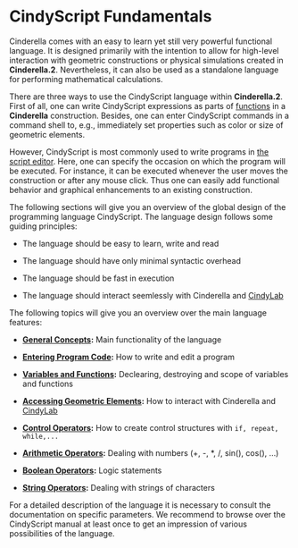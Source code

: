 #  CindyScript Fundamentals

Cinderella comes with an easy to learn yet still very powerful functional language.
It is designed primarily with the intention to allow for high-level interaction with geometric constructions or physical simulations created in **Cinderella.2**.
Nevertheless, it can also be used as a standalone language for performing mathematical calculations.

There are three ways to use the CindyScript language within **Cinderella.2**.
First of all, one can write CindyScript expressions as parts of [functions](Function_Plotting.md) in a **Cinderella** construction.
Besides, one can enter CindyScript commands in a command shell to, e.g., immediately set properties such as color or size of geometric elements.

However, CindyScript is most commonly used to write programs in [the script editor](The_CindyScript_Editor.md).
Here, one can specify the occasion on which the program will be executed.
For instance, it can be executed whenever the user moves the construction or after any mouse click.
Thus one can easily add functional behavior and graphical enhancements to an existing construction.

The following sections will give you an overview of the global design of the programming language CindyScript.
The language design follows some guiding principles:

*  The language should be easy to learn, write and read

*  The language should have only minimal syntactic overhead

*  The language should be fast in execution

*  The language should interact seemlessly with Cinderella and [CindyLab](CindyLab.md)

The following topics will give you an overview over the main language features:

*  **[General Concepts](General_Concepts.md):**
Main functionality of the language

*  **[Entering Program Code](Entering_Program_Code.md):**
How to write and edit a program

*  **[Variables and Functions](Variables_and_Functions.md):**
Declearing, destroying and scope of variables and functions

*  **[Accessing Geometric Elements](Accessing_Geometric_Elements.md):**
How to interact with Cinderella and [CindyLab](CindyLab.md)

*  **[Control Operators](Control_Operators.md):**
How to create control structures with `if, repeat, while,...`

*  **[Arithmetic Operators](Arithmetic_Operators.md):**
Dealing with numbers (+, -, *, /, sin(), cos(), …)

*  **[Boolean Operators](Boolean_Operators.md):**
Logic statements

*  **[String Operators](String_Operators.md):**
Dealing with strings of characters

For a detailed description of the language it is necessary to consult the documentation on specific parameters.
We recommend to browse over the CindyScript manual at least once to get an impression of various possibilities of the language.

